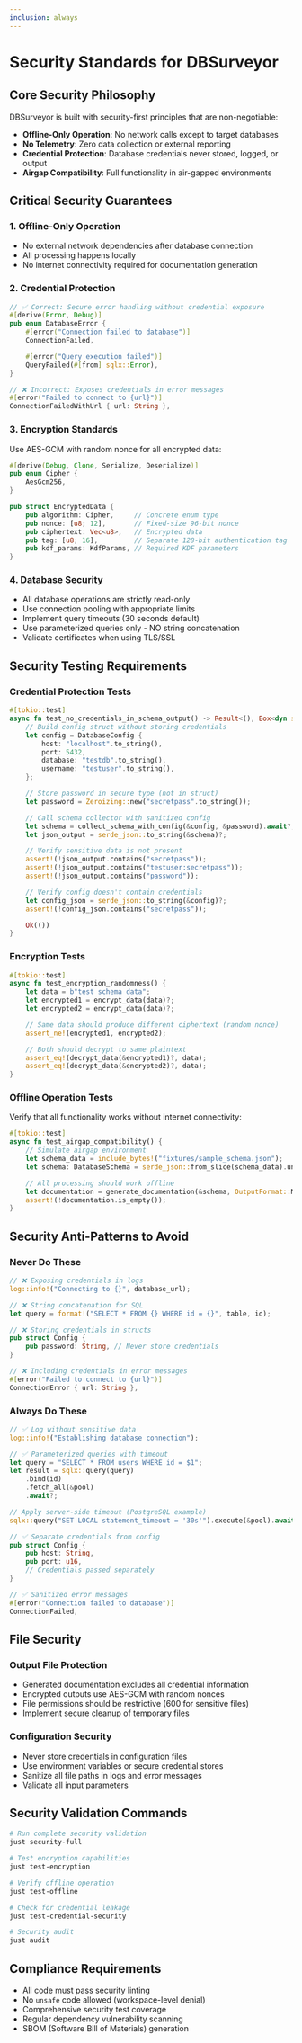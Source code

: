 ```yaml
---
inclusion: always
---
```


# Security Standards for DBSurveyor

## Core Security Philosophy

DBSurveyor is built with security-first principles that are non-negotiable:

- **Offline-Only Operation**: No network calls except to target databases
- **No Telemetry**: Zero data collection or external reporting
- **Credential Protection**: Database credentials never stored, logged, or output
- **Airgap Compatibility**: Full functionality in air-gapped environments

## Critical Security Guarantees

### 1. Offline-Only Operation

- No external network dependencies after database connection
- All processing happens locally
- No internet connectivity required for documentation generation

### 2. Credential Protection

```rust
// ✅ Correct: Secure error handling without credential exposure
#[derive(Error, Debug)]
pub enum DatabaseError {
    #[error("Connection failed to database")]
    ConnectionFailed,

    #[error("Query execution failed")]
    QueryFailed(#[from] sqlx::Error),
}

// ❌ Incorrect: Exposes credentials in error messages
#[error("Failed to connect to {url}")]
ConnectionFailedWithUrl { url: String },
```

### 3. Encryption Standards

Use AES-GCM with random nonce for all encrypted data:

```rust
#[derive(Debug, Clone, Serialize, Deserialize)]
pub enum Cipher {
    AesGcm256,
}

pub struct EncryptedData {
    pub algorithm: Cipher,     // Concrete enum type
    pub nonce: [u8; 12],       // Fixed-size 96-bit nonce
    pub ciphertext: Vec<u8>,   // Encrypted data
    pub tag: [u8; 16],         // Separate 128-bit authentication tag
    pub kdf_params: KdfParams, // Required KDF parameters
}
```

### 4. Database Security

- All database operations are strictly read-only
- Use connection pooling with appropriate limits
- Implement query timeouts (30 seconds default)
- Use parameterized queries only - NO string concatenation
- Validate certificates when using TLS/SSL

## Security Testing Requirements

### Credential Protection Tests

```rust
#[tokio::test]
async fn test_no_credentials_in_schema_output() -> Result<(), Box<dyn std::error::Error>> {
    // Build config struct without storing credentials
    let config = DatabaseConfig {
        host: "localhost".to_string(),
        port: 5432,
        database: "testdb".to_string(),
        username: "testuser".to_string(),
    };

    // Store password in secure type (not in struct)
    let password = Zeroizing::new("secretpass".to_string());

    // Call schema collector with sanitized config
    let schema = collect_schema_with_config(&config, &password).await?;
    let json_output = serde_json::to_string(&schema)?;

    // Verify sensitive data is not present
    assert!(!json_output.contains("secretpass"));
    assert!(!json_output.contains("testuser:secretpass"));
    assert!(!json_output.contains("password"));

    // Verify config doesn't contain credentials
    let config_json = serde_json::to_string(&config)?;
    assert!(!config_json.contains("secretpass"));

    Ok(())
}
```

### Encryption Tests

```rust
#[tokio::test]
async fn test_encryption_randomness() {
    let data = b"test schema data";
    let encrypted1 = encrypt_data(data)?;
    let encrypted2 = encrypt_data(data)?;

    // Same data should produce different ciphertext (random nonce)
    assert_ne!(encrypted1, encrypted2);

    // Both should decrypt to same plaintext
    assert_eq!(decrypt_data(&encrypted1)?, data);
    assert_eq!(decrypt_data(&encrypted2)?, data);
}
```

### Offline Operation Tests

Verify that all functionality works without internet connectivity:

```rust
#[tokio::test]
async fn test_airgap_compatibility() {
    // Simulate airgap environment
    let schema_data = include_bytes!("fixtures/sample_schema.json");
    let schema: DatabaseSchema = serde_json::from_slice(schema_data).unwrap();

    // All processing should work offline
    let documentation = generate_documentation(&schema, OutputFormat::Markdown).await?;
    assert!(!documentation.is_empty());
}
```

## Security Anti-Patterns to Avoid

### Never Do These

```rust
// ❌ Exposing credentials in logs
log::info!("Connecting to {}", database_url);

// ❌ String concatenation for SQL
let query = format!("SELECT * FROM {} WHERE id = {}", table, id);

// ❌ Storing credentials in structs
pub struct Config {
    pub password: String, // Never store credentials
}

// ❌ Including credentials in error messages
#[error("Failed to connect to {url}")]
ConnectionError { url: String },
```

### Always Do These

```rust
// ✅ Log without sensitive data
log::info!("Establishing database connection");

// ✅ Parameterized queries with timeout
let query = "SELECT * FROM users WHERE id = $1";
let result = sqlx::query(query)
    .bind(id)
    .fetch_all(&pool)
    .await?;

// Apply server-side timeout (PostgreSQL example)
sqlx::query("SET LOCAL statement_timeout = '30s'").execute(&pool).await?;

// ✅ Separate credentials from config
pub struct Config {
    pub host: String,
    pub port: u16,
    // Credentials passed separately
}

// ✅ Sanitized error messages
#[error("Connection failed to database")]
ConnectionFailed,
```

## File Security

### Output File Protection

- Generated documentation excludes all credential information
- Encrypted outputs use AES-GCM with random nonces
- File permissions should be restrictive (600 for sensitive files)
- Implement secure cleanup of temporary files

### Configuration Security

- Never store credentials in configuration files
- Use environment variables or secure credential stores
- Sanitize all file paths in logs and error messages
- Validate all input parameters

## Security Validation Commands

```bash
# Run complete security validation
just security-full

# Test encryption capabilities
just test-encryption

# Verify offline operation
just test-offline

# Check for credential leakage
just test-credential-security

# Security audit
just audit
```

## Compliance Requirements

- All code must pass security linting
- No `unsafe` code allowed (workspace-level denial)
- Comprehensive security test coverage
- Regular dependency vulnerability scanning
- SBOM (Software Bill of Materials) generation
